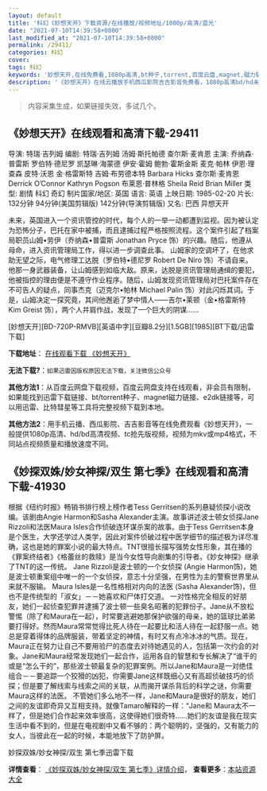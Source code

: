 ```yaml
---
layout: default
title: '科幻《妙想天开》下载资源/在线播放/视频地址/1080p/高清/蓝光'
date: "2021-07-10T14:39:58+0800"
last_modified_at: "2021-07-10T14:39:58+0800"
permalink: /29411/
categories: 科幻
cover:
tags: 科幻
keywords: '妙想天开,在线免费看,1080p高清,bt种子,torrent,百度云盘,magnet,磁力链,迅雷下载资源'
description: '《妙想天开》在线云播放手机西瓜影院吉吉影音免费看，1080p高清bd/hd未删减完整版和tc抢先枪版，mkv/mp4格式，附带bt/torrent种子、magnet/磁力链、百度云盘、网盘资源迅雷下载链接'
---
```


>内容采集生成，如果链接失效，多试几个。


## 《妙想天开》在线观看和高清下载-29411

导演: 特瑞·吉列姆 编剧: 特瑞·吉列姆 汤姆·斯托帕德 查尔斯·麦肯恩 主演: 乔纳森·普雷斯 罗伯特·德尼罗 凯瑟琳·海蒙德 伊安·霍姆 鲍勃·霍斯金斯 麦克·帕林 伊恩·理查森 皮特·沃恩 金·格雷斯特 吉姆·布劳德本特 Barbara Hicks 查尔斯·麦肯恩 Derrick O’Connor Kathryn Pogson 布莱恩·普林格 Sheila Reid Brian Miller 类型: 剧情 科幻 奇幻 制片国家/地区: 英国 语言: 英语 上映日期: 1985-02-20 片长: 132分钟 94分钟(美国剪辑版) 142分钟(导演剪辑版) 又名: 巴西 异想天开

未来，英国进入一个资讯管控的时代，每个人的一举一动都遭到监视。因为被认定为恐怖分子，巴托在家中被捕，而且逮捕过程严格按照流程。这个案件引起了档案局职员山姆•劳伊（乔纳森•普雷斯 Jonathan Pryce 饰）的兴趣。随后，他遵从母命，进入资讯管理局工作，得以进一步调查此事。 山姆家的空调坏了，在他求助无望之际，电气修理工达脱（罗伯特•德尼罗 Robert De Niro 饰）不请自来。他那一身武器装备，让山姆感到如临大敌。原来，达脱是资讯管理局通缉的要犯，他被指控的理由便是不遵守作业程序。随后，山姆发现资讯管理局对巴托案件存在不可告人的疑点，同事杰克（迈克尔•帕林 Michael Palin 饰）对此闪烁其词。于是，山姆决定一探究竟，其间他邂逅了梦中情人——吉尔•莱顿（金•格雷斯特 Kim Greist 饰），两个人并肩作战，发现了一个巨大的阴谋……


[妙想天开][BD-720P-RMVB][英语中字][豆瓣8.2分][1.5GB][1985][BT下载/迅雷下载]

**下载地址**： [在线观看下载 《妙想天开》](https://www.btdx8.com/torrent/brazil_1985.html) 


**无法下载?**：`如果迅雷因版权原因无法下载，关注微信公众号 `

**其他方法1**：从百度云网盘下载视频，百度云网盘支持在线观看，非会员有限制，如果能找到迅雷下载链接、bt/torrent种子、magnet磁力链接、e2dk链接等，可以用迅雷、比特彗星等工具将完整视频下载到本地。

**其他方法2**：用手机云播、西瓜影院、吉吉影音等在线免费观看《妙想天开》，一般提供1080p高清、hd/bd高清视频、tc抢先版视频，视频为mkv或mp4格式，不同站点视频质量和播放速度不同。


## 《妙探双姝/妙女神探/双生 第七季》在线观看和高清下载-41930

根据《纽约时报》畅销书排行榜上榜作者Tess Gerritsen的系列悬疑侦探小说改编。该剧由Angie Harmon和Sasha Alexander主演。故事讲述波士顿女侦探Jane Rizzoli和法医Maura Isles合作侦破连环谋杀案的故事。由于Tess Gerritsen本身是个医生，大学还学过人类学，因此对案件侦破过程中医学细节的描述极为详尽准确，这也是她的罪案小说的最大特点。TNT很擅长描写强势女性形象，其在播的《罪案终结者》《格蕾丝的救赎》是当今女性导向剧集的引导者。《妙女神探》继承了TNT的这一传统。 Jane Rizzoli是波士顿的一个女侦探 (Angie Harmon饰)，她是波士顿重案组中唯一的一个女侦探，意志十分坚强，在男性为主的警察世界里从来就不服输。 Maura Isles是一名性格相对内向的法医 (Sasha Alexander饰)，但也不是传统型的「淑女」－－她喜欢和尸体打交道。 一对性格完全相反的好朋友，她们一起侦查犯罪并逮捕了波士顿一些臭名昭著的犯罪份子。Jane从不放松警惕（除了和Maura在一起），时常要逃避她那保护欲强的母亲，她的篮球比弟弟要打得好。然而Maura常常觉得比死人待在一起要比和活人待在一起舒服一点。她总是穿着得体的品牌服装，带着坚定的神情，有时又有点冷冰冰的气质。现在，Maura正在努力让自己不要用验尸的态度去对待她遇见的人，包括第一次约会的对象。Jane和Maura经常发现她们一起合作，运用各自的智慧和专长解决了&ldquo;谁干的或是&ldquo;怎么干的”，那些波士顿最复杂的犯罪案例。所以Jane和Maura是一对绝佳组合－－要追踪一个狡猾的凶犯，你需要Jane这样既细心又有高超侦破技巧的侦探；但是要了解线索与线索之间的关联，从而揭开谋杀背后的科学之谜，你需要Maura这样的法医。 不管她们多么地不一样，Jane和Maura是很好的朋友，她们之间的友谊即奇异又互相支持。就像Tamaro解释的一样：“Jane和 Maura太不一样了，但是她们合作起来效率很高，这使得她们很奇特……她们的友谊是我在现实生活中看不到的，但是在电视剧中又看不够的：两个聪明的，坚强的，又有能力的女人，当彼此在一起的时候，本能地放下了防护屏。


妙探双姝/妙女神探/双生 第七季迅雷下载

**详情查看**： [《妙探双姝/妙女神探/双生 第七季》详情介绍](/movie/41930/)， **查看更多**：[本站资源大全](/movie/t/all/)

